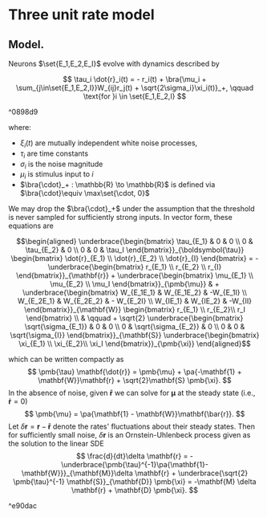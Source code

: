 $$
\DeclareMathOperator{\Cov}{Cov}
\DeclareMathOperator{\Corr}{Corr}
\DeclareMathOperator{\Var}{Var}
\DeclareMathOperator{\prob}{\mathbb{P}}
\DeclareMathOperator{\qprob}{\mathbb{Q}}
\DeclareMathOperator{\E}{\mathbb{E}}
\newcommand{\set}[1]{\left\{#1\right\}}
\newcommand{\pa}[1]{\left(#1\right)}
\newcommand{\ang}[1]{\left<#1\right>}
\newcommand{\bra}[1]{\left[#1\right]}
\newcommand{\abs}[1]{\left|#1\right|}
\newcommand{\norm}[1]{\left\|#1\right\|}
$$

# Three unit rate model

## Model.

Neurons $\set{E_1,E_2,E_I}$ evolve with dynamics described by

$$
	\tau_i \dot{r}_i(t) = - r_i(t) + \bra{\mu_i + \sum_{j\in\set{E_1,E_2,I}}W_{ij}r_j(t)  + \sqrt{2\sigma_i}\xi_i(t)}_+, \qquad \text{for }i \in \set{E_1,E_2,I}
$$

^0898d9

where: 

- $\xi_i(t)$ are mutually independent white noise processes,
- $\tau_i$ are time constants
- $\sigma_i$ is the noise magnitude 
- $\mu_i$ is stimulus input to $i$ 
- $\bra{\cdot}_+ : \mathbb{R} \to \mathbb{R}$ is defined via $\bra{\cdot}\equiv \max\set{\cdot, 0}$ 

We may drop the $\bra{\cdot}_+$ under the assumption that the threshold is never sampled for sufficiently strong inputs. In vector form, these equations are 


$$\begin{aligned}
	\underbrace{\begin{bmatrix}
		\tau_{E_1} & 0 & 0 \\
		0 & \tau_{E_2} & 0 \\
		0 & 0 & \tau_I
	\end{bmatrix}}_{\boldsymbol{\tau}}	
	\begin{bmatrix}
		\dot{r}_{E_1} \\
		\dot{r}_{E_2} \\
		\dot{r}_{I}
	\end{bmatrix}
	=
	- \underbrace{\begin{bmatrix}
		r_{E_1} \\
		r_{E_2} \\
		r_{I}
		\end{bmatrix}}_{\mathbf{r}}
	+ 
		\underbrace{\begin{bmatrix}
			\mu_{E_1} \\
			\mu_{E_2} \\
			\mu_I
		\end{bmatrix}}_{\pmb{\mu}}
		& + 
		\underbrace{\begin{bmatrix}
			W_{E_1E_1} & W_{E_1E_2} & -W_{E_1I} \\
			W_{E_2E_1} & W_{E_2E_2} & - W_{E_2I}  \\
			W_{IE_1} & W_{IE_2} & -W_{II}
		\end{bmatrix}}_{\mathbf{W}}
		\begin{bmatrix}
			r_{E_1} \\
			r_{E_2}\\
			r_I
		\end{bmatrix} \\
		& \qquad +  
		\sqrt{2} 
		\underbrace{\begin{bmatrix}
			\sqrt{\sigma_{E_1}} & 0 & 0 \\
			0 & \sqrt{\sigma_{E_2}} &  0 \\
			0 & 0 & \sqrt{\sigma_{I}}
		\end{bmatrix}}_{\mathbf{S}}
		\underbrace{\begin{bmatrix}
			\xi_{E_1} \\
			\xi_{E_2}\\
			\xi_I
		\end{bmatrix}}_{\pmb{\xi}}
\end{aligned}$$

which can be written compactly as 
$$
\pmb{\tau} \mathbf{\dot{r}} = \pmb{\mu} + \pa{-\mathbf{1} + \mathbf{W}}\mathbf{r} + \sqrt{2}\mathbf{S} \pmb{\xi}.
$$
In the absence of noise, given $\mathbf{\bar{r}}$ we can solve for $\pmb{\mu}$ at the steady state (i.e., $\mathbf{\dot{r}}=0$)
$$
\pmb{\mu} = \pa{\mathbf{1} - \mathbf{W}}\mathbf{\bar{r}}.
$$
Let $\delta \mathbf{r} = \mathbf{r}-\mathbf{\bar{r}}$ denote the rates' fluctuations about their steady states. Then for sufficiently small noise, $\delta \mathbf{r}$ is an Ornstein-Uhlenbeck process given as the solution to the linear SDE 
$$
\frac{d}{dt}\delta \mathbf{r} = -\underbrace{\pmb{\tau}^{-1}\pa{\mathbf{1}-\mathbf{W}}}_{\mathbf{M}}\delta \mathbf{r} + \underbrace{\sqrt{2} \pmb{\tau}^{-1} \mathbf{S}}_{\mathbf{D}} \pmb{\xi} = -\mathbf{M} \delta \mathbf{r} + \mathbf{D} \pmb{\xi}.
$$

^e90dac

